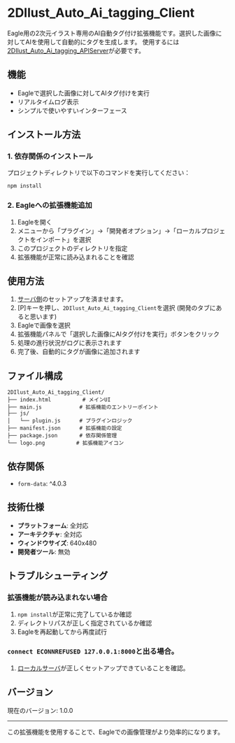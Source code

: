 # 2DIlust_Auto_Ai_tagging_Client

Eagle用の2次元イラスト専用のAI自動タグ付け拡張機能です。選択した画像に対してAIを使用して自動的にタグを生成します。
使用するには[2DIlust_Auto_Ai_tagging_APIServer](https://github.com/sabiaka/2DIlust_Auto_Ai_tagging_APIServer)が必要です。

## 機能

- Eagleで選択した画像に対してAIタグ付けを実行
- リアルタイムログ表示
- シンプルで使いやすいインターフェース

## インストール方法

### 1. 依存関係のインストール

プロジェクトディレクトリで以下のコマンドを実行してください：

```bash
npm install
```

### 2. Eagleへの拡張機能追加

1. Eagleを開く
2. メニューから「プラグイン」→「開発者オプション」→「ローカルプロジェクトをインポート」を選択
3. このプロジェクトのディレクトリを指定
4. 拡張機能が正常に読み込まれることを確認

## 使用方法
1. [サーバ側](https://github.com/sabiaka/2DIlust_Auto_Ai_tagging_APIServer)のセットアップを済ませます。
1. [P]キーを押し、`2DIlust_Auto_Ai_tagging_Client`を選択 (開発のタブにあると思います)
1. Eagleで画像を選択
2. 拡張機能パネルで「選択した画像にAIタグ付けを実行」ボタンをクリック
3. 処理の進行状況がログに表示されます
4. 完了後、自動的にタグが画像に追加されます

## ファイル構成

```
2DIlust_Auto_Ai_tagging_Client/
├── index.html          # メインUI
├── main.js            # 拡張機能のエントリーポイント
├── js/
│   └── plugin.js      # プラグインロジック
├── manifest.json      # 拡張機能の設定
├── package.json       # 依存関係管理
└── logo.png          # 拡張機能アイコン
```

## 依存関係

- `form-data`: ^4.0.3

## 技術仕様

- **プラットフォーム**: 全対応
- **アーキテクチャ**: 全対応
- **ウィンドウサイズ**: 640x480
- **開発者ツール**: 無効

## トラブルシューティング

### 拡張機能が読み込まれない場合

1. `npm install`が正常に完了しているか確認
2. ディレクトリパスが正しく指定されているか確認
3. Eagleを再起動してから再度試行

### `connect ECONNREFUSED 127.0.0.1:8000`と出る場合。

1. [ローカルサーバ](https://github.com/sabiaka/2DIlust_Auto_Ai_tagging_APIServer)が正しくセットアップできていることを確認。


## バージョン

現在のバージョン: 1.0.0

---

この拡張機能を使用することで、Eagleでの画像管理がより効率的になります。 